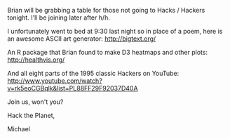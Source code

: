 Brian will be grabbing a table for those not going to Hacks / Hackers
tonight. I'll be joining later after h/h.

I unfortunately went to bed at 9:30 last night so in place of a poem,
here is an awesome ASCII art generator: http://bigtext.org/

An R package that Brian found to make D3 heatmaps and other plots:
http://healthvis.org/

And all eight parts of the 1995 classic Hackers on YouTube:
http://www.youtube.com/watch?v=rk5eoCGBqlk&list=PL88FF29F92037D40A

Join us, won't you?

Hack the Planet,

Michael